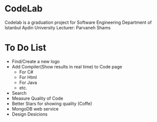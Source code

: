 # CodeLab
Codelab is a graduation project for Software Engineering Department of Istanbul Aydin University 
Lecturer: Parvaneh Shams
# To Do List

 - Find/Create a new logo
 - Add Compiler(Show results in real time) to Code page
	- For C#
	- For Html
	- For Java
	- etc.
 - Search 
 - Measure Quality of Code 
 - Better Stars for showing quality (Coffe)
 - MongoDB web service
 - Design Desicions 
